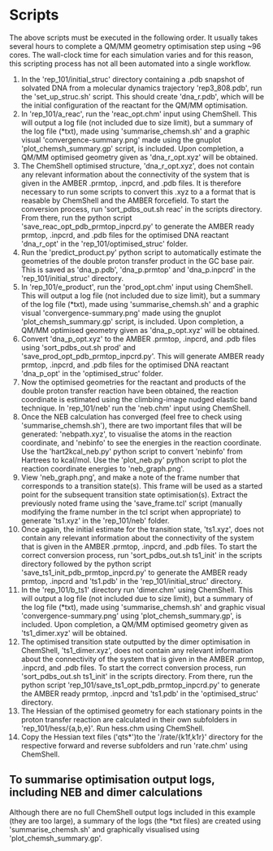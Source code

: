 # Scripts

The above scripts must be executed in the following order. It usually takes several hours to complete a QM/MM geometry optimisation step using ~96 cores. The wall-clock time for each simulation varies and for this reason, this scripting process has not all been automated into a single workflow.</p>

1. In the 'rep\_101/initial\_struc' directory containing a .pdb snapshot of solvated DNA from a molecular dynamics trajectory 'rep3\_808.pdb', run the 'set\_up\_struc.sh' script. This should create 'dna\_r.pdb', which will be the initial configuration of the reactant for the QM/MM optimisation.</br>
2. In 'rep\_101/a\_reac', run the 'reac\_opt.chm' input using ChemShell. This will output a log file (not included due to size limit), but a summary of the log file (\*txt), made using 'summarise\_chemsh.sh' and a graphic visual 'convergence-summary.png' made using the gnuplot 'plot\_chemsh\_summary.gp' script, is included. Upon completion, a QM/MM optimised geometry given as 'dna\_r\_opt.xyz' will be obtained.</br>
3. The ChemShell optimised structure, 'dna\_r\_opt.xyz', does not contain any relevant information about the connectivity of the system that is given in the AMBER .prmtop, .inpcrd, and .pdb files. It is therefore necessary to run some scripts to convert this .xyz to a a format that is reasable by ChemShell and the AMBER forcefield. To start the conversion process, run 'sort\_pdbs\_out.sh reac' in the scripts directory. From there, run the python script 'save\_reac\_opt\_pdb\_prmtop\_inpcrd.py' to generate the AMBER ready prmtop, .inpcrd, and .pdb files for the optimised DNA reactant 'dna\_r\_opt' in the 'rep\_101/optimised\_struc' folder.</br>
4. Run the 'predict\_product.py' python script to automatically estimate the geometries of the double proton transfer product in the GC base pair. This is saved as 'dna\_p.pdb', 'dna\_p.prmtop' and 'dna\_p.inpcrd' in the 'rep\_101/initial\_struc' directory.</br>
5. In 'rep\_101/e\_product', run the 'prod\_opt.chm' input using ChemShell. This will output a log file (not included due to size limit), but a summary of the log file (\*txt), made using 'summarise\_chemsh.sh' and a graphic visual 'convergence-summary.png' made using the gnuplot 'plot\_chemsh\_summary.gp' script, is included. Upon completion, a QM/MM optimised geometry given as 'dna\_p\_opt.xyz' will be obtained.</br>
6. Convert 'dna\_p\_opt.xyz' to the AMBER .prmtop, .inpcrd, and .pdb files using 'sort\_pdbs\_out.sh prod' and 'save\_prod\_opt\_pdb\_prmtop\_inpcrd.py'. This will generate  AMBER ready prmtop, .inpcrd, and .pdb files for the optimised DNA reactant 'dna\_p\_opt' in the 'optimised\_struc' folder.</br>
7. Now the optimised geometries for the reactant and products of the double proton transfer reaction have been obtained, the reaction coordinate is estimated using the climbing-image nudged elastic band technique. In 'rep\_101/neb' run the 'neb.chm' input using ChemShell.</br>
8. Once the NEB calculation has converged (feel free to check using 'summarise\_chemsh.sh'), there are two important files that will be generated: 'nebpath.xyz', to visualise the atoms in the reaction coordinate, and 'nebinfo' to see the energies in the reaction coordinate. Use the 'hart2kcal\_neb.py' python script to convert 'nebinfo' from Hartrees to kcal/mol. Use the 'plot\_neb.py' python script to plot the reaction coordinate energies to 'neb\_graph.png'.</br>
9. View 'neb\_graph.png', and make a note of the frame number that corresponds to a transition state(s). This frame will be used as a started point for the subsequent transition state optimisation(s). Extract the previously noted frame using the 'save\_frame.tcl' script (manually modifying the frame number in the tcl script when appropriate) to generate 'ts1.xyz' in the 'rep\_101/neb' folder.</br>
10. Once again, the initial estimate for the transition state, 'ts1.xyz', does not contain any relevant information about the connectivity of the system that is given in the AMBER .prmtop, .inpcrd, and .pdb files. To start the correct conversion process, run 'sort\_pdbs\_out.sh ts1\_init' in the scripts directory followed by the python script 'save\_ts1\_init\_pdb\_prmtop\_inpcrd.py' to generate the AMBER ready prmtop, .inpcrd and 'ts1.pdb' in the 'rep\_101/initial\_struc' directory.</br>
11. In the 'rep\_101/b\_ts1' directory run 'dimer.chm' using ChemShell. This will output a log file (not included due to size limit), but a summary of the log file (\*txt), made using 'summarise\_chemsh.sh' and graphic visual 'convergence-summary.png' using 'plot\_chemsh\_summary.gp', is included. Upon completion, a QM/MM optimised geometry given as 'ts1\_dimer.xyz' will be obtained.</br>
11. The optimised transition state outputted by the dimer optimisation in ChemShell, 'ts1\_dimer.xyz', does not contain any relevant information about the connectivity of the system that is given in the AMBER .prmtop, .inpcrd, and .pdb files. To start the correct conversion process, run 'sort\_pdbs\_out.sh ts1\_init' in the scripts directory. From there, run the python script 'rep\_101/save\_ts1\_opt\_pdb\_prmtop\_inpcrd.py' to generate the AMBER ready prmtop, .inpcrd and 'ts1.pdb' in the 'optimised\_struc' directory.</br>
12. The Hessian of the optimised geometry for each stationary points in the proton transfer reaction are calculated in their own subfolders in 'rep\_101/hess/{a,b,e}'. Run hess.chm using ChemShell.</br>
13. Copy the Hessian text files ('qts\*')to the '/rate/{k1f,k1r}' directory for the respective forward and reverse subfolders and run 'rate.chm' using ChemShell.</br>

## To summarise optimisation output logs, including NEB and dimer calculations
Although there are no full ChemShell output logs included in this example (they are too large), a summary of the logs (the \*txt files) are created using 'summarise\_chemsh.sh' and graphically visualised using 'plot\_chemsh\_summary.gp'.
